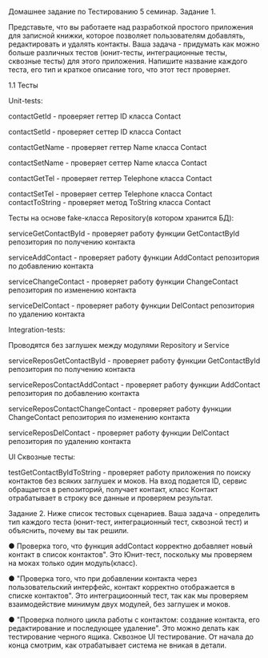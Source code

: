 Домашнее задание по Тестированию 5 семинар.
Задание 1.

Представьте, что вы работаете над разработкой простого приложения для записной 
книжки, которое позволяет пользователям добавлять, редактировать и удалять контакты.
Ваша задача - придумать как можно больше различных тестов (юнит-тесты, интеграционные тесты,
сквозные тесты) для этого приложения. Напишите название каждого теста, его тип и краткое 
описание того, что этот тест проверяет.

1.1 Тесты 


Unit-tests:

contactGetId - проверяет геттер ID класса Contact

contactSetId - проверяет cеттер ID класса Contact

contactGetName - проверяет геттер Name класса Contact

contactSetName - проверяет cеттер Name класса Contact

contactGetTel - проверяет геттер Telephone класса Contact

contactSetTel - проверяет cеттер Telephone класса Contact
contactToString - проверяет метод ToString класса Contact


Тесты на основе fake-класса Repository(в котором хранится БД):

serviceGetContactById - проверяет работу функции GetContactById репозитория по получению
контакта

serviceAddContact - проверяет работу функции AddContact репозитория по добавлению контакта

serviceChangeContact - проверяет работу функции ChangeContact репозитория по изменению 
контакта

serviceDelContact - проверяет работу функции DelContact репозитория по удалению контакта


Integration-tests: 

Проводятся без заглушек между модулями Repository и Service

serviceReposGetContactById - проверяет работу функции GetContactById репозитория по
получению контакта

serviceReposContactAddContact - проверяет работу функции AddContact репозитория по 
добавлению контакта

serviceReposContactChangeContact - проверяет работу функции ChangeContact репозитория 
по изменению контакта

serviceReposDelContact - проверяет работу функции DelContact репозитория по удалению 
контакта



UI Сквозные тесты:

testGetContactByIdToString - проверяет работу приложения по поиску контактов без всяких
заглушек и моков. На вход подается ID, сервис обращается в репозиторий, получает контакт,
класс Контакт отрабатывает в строку все данные и проверяем результат.



Задание 2. Ниже список тестовых сценариев. Ваша задача - определить тип каждого теста
(юнит-тест, интеграционный тест, сквозной тест) и объяснить, почему вы так решили.

● Проверка того, что функция addContact корректно добавляет новый контакт в список 
контактов".
Это Юнит-тест, поскольку мы проверяем на моках только один модуль(класс). 

● "Проверка того, что при добавлении контакта через пользовательский интерфейс, контакт 
корректно отображается в списке контактов".
Это интеграциоонный тест, так как мы проверяем взаимодействие минимум двух модулей,
без заглушек и моков.

● "Проверка полного цикла работы с контактом: создание контакта, его редактирование и 
последующее удаление".
Это можно делать как тестирование черного ящика. Сквозное UI тестирование. От начала до
конца смотрим, как отрабатывает система не вникая в детали.